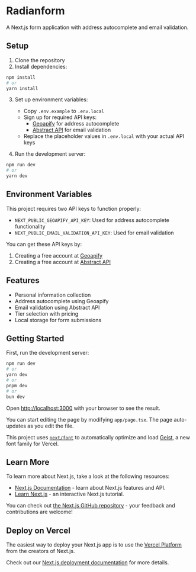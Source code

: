 # Radianform

A Next.js form application with address autocomplete and email validation.

## Setup

1. Clone the repository
2. Install dependencies:
```bash
npm install
# or
yarn install
```

3. Set up environment variables:
   - Copy `.env.example` to `.env.local`
   - Sign up for required API keys:
     - [Geoapify](https://www.geoapify.com/) for address autocomplete
     - [Abstract API](https://www.abstractapi.com/email-verification-validation-api) for email validation
   - Replace the placeholder values in `.env.local` with your actual API keys

4. Run the development server:
```bash
npm run dev
# or
yarn dev
```

## Environment Variables

This project requires two API keys to function properly:

- `NEXT_PUBLIC_GEOAPIFY_API_KEY`: Used for address autocomplete functionality
- `NEXT_PUBLIC_EMAIL_VALIDATION_API_KEY`: Used for email validation

You can get these API keys by:
1. Creating a free account at [Geoapify](https://www.geoapify.com/)
2. Creating a free account at [Abstract API](https://www.abstractapi.com/email-verification-validation-api)

## Features

- Personal information collection
- Address autocomplete using Geoapify
- Email validation using Abstract API
- Tier selection with pricing
- Local storage for form submissions

## Getting Started

First, run the development server:

```bash
npm run dev
# or
yarn dev
# or
pnpm dev
# or
bun dev
```

Open [http://localhost:3000](http://localhost:3000) with your browser to see the result.

You can start editing the page by modifying `app/page.tsx`. The page auto-updates as you edit the file.

This project uses [`next/font`](https://nextjs.org/docs/app/building-your-application/optimizing/fonts) to automatically optimize and load [Geist](https://vercel.com/font), a new font family for Vercel.

## Learn More

To learn more about Next.js, take a look at the following resources:

- [Next.js Documentation](https://nextjs.org/docs) - learn about Next.js features and API.
- [Learn Next.js](https://nextjs.org/learn) - an interactive Next.js tutorial.

You can check out [the Next.js GitHub repository](https://github.com/vercel/next.js) - your feedback and contributions are welcome!

## Deploy on Vercel

The easiest way to deploy your Next.js app is to use the [Vercel Platform](https://vercel.com/new?utm_medium=default-template&filter=next.js&utm_source=create-next-app&utm_campaign=create-next-app-readme) from the creators of Next.js.

Check out our [Next.js deployment documentation](https://nextjs.org/docs/app/building-your-application/deploying) for more details.
